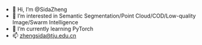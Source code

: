 - 👋 Hi, I’m @SidaZheng
- 👀 I’m interested in Semantic Segmentation/Point Cloud/COD/Low-quality Image/Swarm Intelligence
- 🌱 I’m currently learning PyTorch
- 📫 zhengsida@tju.edu.cn

<!---
SidaZheng/SidaZheng is a special repository because its `README.md` (this file) appears on your GitHub profile.
You can click the Preview link to take a look at your changes.
--->
